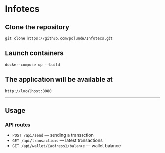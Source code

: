 # Infotecs 
## Clone the repository
`git clone https://github.com/polunde/Infotecs.git`
## Launch containers
`docker-compose up --build`
## The application will be available at
`http://localhost:8080`

---

## Usage

### API routes

- `POST /api/send` — sending a transaction
- `GET /api/transactions` — latest transactions
- `GET /api/wallet/{address}/balance` — wallet balance
